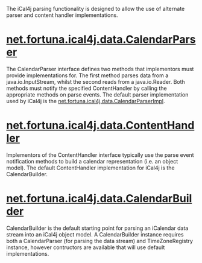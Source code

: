 The iCal4j parsing functionality is designed to allow the use of alternate parser and content handler implementations.

# [net.fortuna.ical4j.data.CalendarParser](http://modularity.net.au/projects/ical4j/apidocs/net/fortuna/ical4j/data/CalendarParser.html)

The CalendarParser interface defines two methods that implementors must provide implementations for. The first method parses data from a java.io.InputStream, whilst the second reads from a java.io.Reader. Both methods must notify the specified ContentHandler by calling the appropriate methods on parse events. The default parser implementation used by iCal4j is the [net.fortuna.ical4j.data.CalendarParserImpl](http://modularity.net.au/projects/ical4j/apidocs/net/fortuna/ical4j/data/CalendarParserImpl.html).

# [net.fortuna.ical4j.data.ContentHandler](http://modularity.net.au/projects/ical4j/apidocs/net/fortuna/ical4j/data/ContentHandler.html)

Implementors of the ContentHandler interface typically use the parse event notification methods to build a calendar representation (i.e. an object model). The default ContentHandler implementation for iCal4j is the CalendarBuilder.

# [net.fortuna.ical4j.data.CalendarBuilder](http://modularity.net.au/projects/ical4j/apidocs/net/fortuna/ical4j/data/CalendarBuilder.html)

CalendarBuilder is the default starting point for parsing an iCalendar data stream into an iCal4j object model. A CalendarBuilder instance requires both a CalendarParser (for parsing the data stream) and TimeZoneRegistry instance, however contructors are available that will use default implementations.
